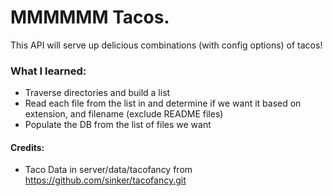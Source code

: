 # MMMMMM Tacos.
This API will serve up delicious combinations (with config options) of tacos!

### What I learned:
- Traverse directories and build a list
- Read each file from the list in and determine if we want it based on extension, and filename (exclude README files)
- Populate the DB from the list of files we want 

#### Credits:
- Taco Data in server/data/tacofancy from https://github.com/sinker/tacofancy.git
